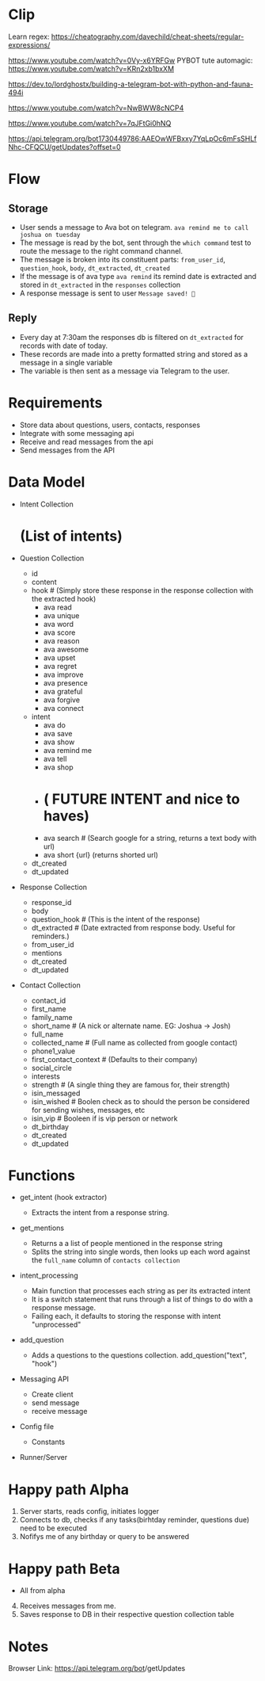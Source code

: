 
# Clip
Learn regex:
https://cheatography.com/davechild/cheat-sheets/regular-expressions/



https://www.youtube.com/watch?v=0Vy-x6YRFGw
PYBOT tute automagic: 
https://www.youtube.com/watch?v=KRn2xb1bxXM

https://dev.to/lordghostx/building-a-telegram-bot-with-python-and-fauna-494i


https://www.youtube.com/watch?v=NwBWW8cNCP4


https://www.youtube.com/watch?v=7qJFtGi0hNQ


https://api.telegram.org/bot1730449786:AAEOwWFBxxy7YqLpOc6mFsSHLfNhc-CFQCU/getUpdates?offset=0

# Flow
## Storage
- User sends a message to Ava bot on telegram. `ava remind me to call joshua on tuesday`
- The message is read by the bot, sent through the `which command` test to route the message to the right command channel.
- The message is broken into its constituent parts: `from_user_id`, `question_hook`, `body`, `dt_extracted`, `dt_created`
- If the message is of ava type `ava remind` its remind date is extracted and stored in `dt_extracted` in the `responses` collection
- A response message is sent to user `Message saved! 🐶`


## Reply
- Every day at 7:30am the responses db is filtered on `dt_extracted` for records with date of today.
- These records are made into a pretty formatted string and stored as a message in a single variable
- The variable is then sent as a message via Telegram to the user.

# Requirements

- Store data about questions, users, contacts, responses
- Integrate with some messaging api
- Receive and read messages from the api
- Send messages from the API


# Data Model

- Intent Collection
    # (List of intents)
- Question Collection
    - id
    - content
    - hook # (Simply store these response in the response collection with the extracted hook)
        - ava read
        - ava unique
        - ava word
        - ava score
        - ava reason
        - ava awesome
        - ava upset
        - ava regret
        - ava improve
        - ava presence
        - ava grateful
        - ava forgive
        - ava connect
    - intent 
        - ava do
        - ava save
        - ava show
        - ava remind me
        - ava tell
        - ava shop
        - # ( FUTURE INTENT and nice to haves)
        - ava search # (Search google for a string, returns a text body with url)
        - ava short {url} (returns shorted url) 
    - dt_created
    - dt_updated

- Response Collection
    - response_id
    - body
    - question_hook # (This is the intent of the response)
    - dt_extracted # (Date extracted from response body. Useful for reminders.)
    - from_user_id
    - mentions
    - dt_created
    - dt_updated

- Contact Collection
    - contact_id
    - first_name
    - family_name
    - short_name # (A nick or alternate name. EG: Joshua -> Josh)
    - full_name
    - collected_name # (Full name as collected from google contact)
    - phone1_value
    - first_contact_context # (Defaults to their company)
    - social_circle
    - interests
    - strength # (A single thing they are famous for, their strength)
    - isin_messaged
    - isin_wished # Boolen check as to should the person be considered for sending wishes, messages, etc
    - isin_vip # Booleen if is vip person or network
    - dt_birthday
    - dt_created
    - dt_updated


# Functions
- get_intent (hook extractor)
    - Extracts the intent from a response string.
- get_mentions
    - Returns a a list of people mentioned in the response string
    - Splits the string into single words, then looks up each word against the `full_name` column of `contacts collection`
- intent_processing
    - Main function that processes each string as per its extracted intent
    - It is a switch statement that runs through a list of things to do with a response message.
    - Failing each, it defaults to storing the response with intent "unprocessed"
- add_question
    - Adds a questions to the questions collection. add_question("text", "hook")


- Messaging API
    - Create client
    - send message
    - receive message


- Config file
    - Constants

- Runner/Server 

# Happy path Alpha
1. Server starts, reads config, initiates logger
2. Connects to db, checks if any tasks(birhtday reminder, questions due) need to be executed
3. Nofifys me of any birthday or query to be answered

# Happy path Beta
- All from alpha
4. Receives messages from me.
5. Saves response to DB in their respective question collection table

# Notes
Browser Link:
https://api.telegram.org/bot<token>/getUpdates
